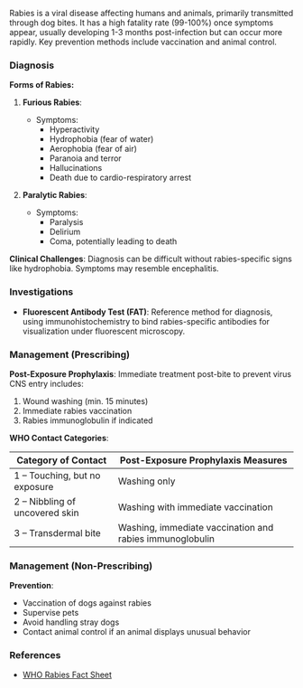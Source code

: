 Rabies is a viral disease affecting humans and animals, primarily transmitted through dog bites. It has a high fatality rate (99-100%) once symptoms appear, usually developing 1-3 months post-infection but can occur more rapidly. Key prevention methods include vaccination and animal control.

### Diagnosis
**Forms of Rabies:**
1. **Furious Rabies**: 
   - Symptoms:
     - Hyperactivity
     - Hydrophobia (fear of water)
     - Aerophobia (fear of air)
     - Paranoia and terror
     - Hallucinations
     - Death due to cardio-respiratory arrest

2. **Paralytic Rabies**: 
   - Symptoms:
     - Paralysis
     - Delirium
     - Coma, potentially leading to death

**Clinical Challenges**: Diagnosis can be difficult without rabies-specific signs like hydrophobia. Symptoms may resemble encephalitis.

### Investigations
- **Fluorescent Antibody Test (FAT)**: Reference method for diagnosis, using immunohistochemistry to bind rabies-specific antibodies for visualization under fluorescent microscopy.

### Management (Prescribing)
**Post-Exposure Prophylaxis**: Immediate treatment post-bite to prevent virus CNS entry includes:
1. Wound washing (min. 15 minutes)
2. Immediate rabies vaccination
3. Rabies immunoglobulin if indicated

**WHO Contact Categories**:

| Category of Contact                      | Post-Exposure Prophylaxis Measures        |
|-----------------------------------------|------------------------------------------|
| 1 – Touching, but no exposure           | Washing only                             |
| 2 – Nibbling of uncovered skin          | Washing with immediate vaccination       |
| 3 – Transdermal bite                    | Washing, immediate vaccination and rabies immunoglobulin |

### Management (Non-Prescribing)
**Prevention**:
- Vaccination of dogs against rabies
- Supervise pets
- Avoid handling stray dogs
- Contact animal control if an animal displays unusual behavior

### References
- [WHO Rabies Fact Sheet](https://www.who.int/news-room/fact-sheets/detail/rabies)